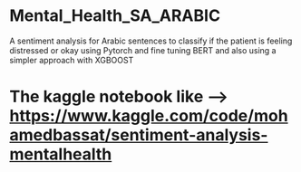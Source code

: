 # Mental_Health_SA_ARABIC
A sentiment analysis for Arabic sentences to classify if the patient is feeling distressed or okay using Pytorch and fine tuning BERT and also using a simpler approach with XGBOOST
# The kaggle notebook like --> https://www.kaggle.com/code/mohamedbassat/sentiment-analysis-mentalhealth
